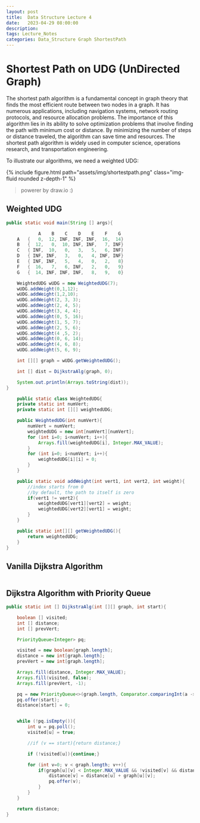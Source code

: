 ```yaml
---
layout: post
title:  Data Structure Lecture 4
date:   2023-04-29 08:00:00
description: 
tags: Lecture_Notes 
categories: Data_Structure Graph ShortestPath
---
```


# Shortest Path on UDG (UnDirected Graph)

The shortest path algorithm is a fundamental concept in graph theory that finds the most efficient route between two nodes in a graph. It has numerous applications, including navigation systems, network routing protocols, and resource allocation problems. The importance of this algorithm lies in its ability to solve optimization problems that involve finding the path with minimum cost or distance. By minimizing the number of steps or distance traveled, the algorithm can save time and resources. The shortest path algorithm is widely used in computer science, operations research, and transportation engineering.

To illustrate our algorithms, we need a weighted UDG:

{% include figure.html path="assets/img/shortestpath.png" class="img-fluid rounded z-depth-1" %}

> powerer by draw.io :)

## Weighted UDG

```java
public static void main(String [] args){

            A    B    C    D    E    F    G
    A   {   0,  12, INF, INF, INF,  16,  14}
    B   {  12,   0,  10, INF, INF,   7, INF}
    C   { INF,  10,   0,   3,   5,   6, INF}
    D   { INF, INF,   3,   0,   4, INF, INF}
    E   { INF, INF,   5,   4,   0,   2,   8}
    F   {  16,   7,   6, INF,   2,   0,   9}
    G   {  14, INF, INF, INF,   8,   9,   0}

    WeightedUDG wUDG = new WeightedUDG(7);
    wUDG.addWeight(0,1,12);
    wUDG.addWeight(1,2,10);
    wUDG.addWeight(2, 3, 3);
    wUDG.addWeight(2, 4, 5);
    wUDG.addWeight(3, 4, 4);
    wUDG.addWeight(0, 5, 16);
    wUDG.addWeight(1, 5, 7);
    wUDG.addWeight(2, 5, 6);
    wUDG.addWeight(4 ,5, 2);
    wUDG.addWeight(0, 6, 14);
    wUDG.addWeight(4, 6, 8);
    wUDG.addWeight(5, 6, 9);

    int [][] graph = wUDG.getWeightedUDG();

    int [] dist = DijkstraAlg(graph, 0);

    System.out.println(Arrays.toString(dist));
}

    public static class WeightedUDG{
    private static int numVert;
    private static int [][] weightedUDG;

    public WeightedUDG(int numVert){
        numVert = numVert;
        weightedUDG = new int[numVert][numVert];
        for (int i=0; i<numVert; i++){
            Arrays.fill(weightedUDG[i], Integer.MAX_VALUE);
        }
        for (int i=0; i<numVert; i++){
            weightedUDG[i][i] = 0;
        }
    }

    public static void addWeight(int vert1, int vert2, int weight){
        //index starts from 0
        //by default, the path to itself is zero
        if(vert1 != vert2){
            weightedUDG[vert1][vert2] = weight;
            weightedUDG[vert2][vert1] = weight;
        }
    }

    public static int[][] getWeightedUDG(){
        return weightedUDG;
    }
}
```

## Vanilla Dijkstra Algorithm

```java

```

## Dijkstra Algorithm with Priority Queue

```java
public static int [] DijkstraAlg(int [][] graph, int start){

    boolean [] visited;
    int [] distance;
    int [] prevVert;

    PriorityQueue<Integer> pq;

    visited = new boolean[graph.length];
    distance = new int[graph.length];
    prevVert = new int[graph.length];

    Arrays.fill(distance, Integer.MAX_VALUE);
    Arrays.fill(visited, false);
    Arrays.fill(prevVert, -1);

    pq = new PriorityQueue<>(graph.length, Comparator.comparingInt(a -> distance[a]));
    pq.offer(start);
    distance[start] = 0;


    while (!pq.isEmpty()){
        int u = pq.poll();
        visited[u] = true;

        //if (v == start){return distance;}

        if (!visited[u]){continue;}

        for (int v=0; v < graph.length; v++){
            if(graph[u][v] < Integer.MAX_VALUE && !visited[v] && distance[v] > distance[u] + graph[u][v] ){
                distance[v] = distance[u] + graph[u][v];
                pq.offer(v);
            }
        }
    }

    return distance;
}
```
